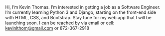 Hi, I’m Kevin Thomas. I’m interested in getting a job as a Software Engineer.
I’m currently learning Python 3 and Django, starting on the front-end side with HTML, CSS, and Bootstrap. 
Stay tune for my web app that I will be launching soon.
I can be reached by via email or cell: kevinlthom@gmail.com or 872-367-2918


